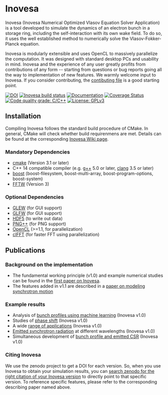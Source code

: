 Inovesa
=======
Inovesa (Inovesa Numerical Optimized Vlasov Equation Solver Application) is
a tool developed to simulate the dynamics of an electron bunch in a storage
ring, including the self-interaction with its own wake field.
To do so, it  uses the well established method to numerically solve the
Vlasov-Fokker-Planck equation.

Inovesa is modularly extensible and uses OpenCL to massively parallelize the
computation. It was designed with standard desktop PCs and usability in mind.
Inovesa and the experience of any user greatly profits from contributions of
any form -- starting from questions or bug reports going all the way to
implementation of new features. We warmly welcome input to Inovesa.
If you consider contributing, the [contibuting file](CONTRIBUTING.md)
is a good starting point.

[![DOI](https://zenodo.org/badge/73905339.svg)](https://zenodo.org/badge/latestdoi/73905339)
[![Inovesa build status](https://travis-ci.com/Inovesa/Inovesa.svg?branch=develop)](https://travis-ci.com/Inovesa/Inovesa/branches)
[![Documentation](https://codedocs.xyz/Inovesa/Inovesa.svg)](https://codedocs.xyz/Inovesa/Inovesa/)
[![Coverage Status](https://coveralls.io/repos/github/Inovesa/Inovesa/badge.svg?branch=develop)](https://coveralls.io/github/Inovesa/Inovesa)
[![Code quality grade: C/C++](https://img.shields.io/lgtm/grade/cpp/g/Inovesa/Inovesa.svg?logo=lgtm&logoWidth=18)](https://lgtm.com/projects/g/Inovesa/Inovesa/context:cpp)
[![License: GPLv3](https://img.shields.io/github/license/Inovesa/Inovesa.svg)](https://github.com/Inovesa/Inovesa/blob/master/LICENSE)

Installation
------------
Compiling Inovesa follows the standard build procedure of CMake.
In general, CMake will check whether build requirenmens are met.
Details can be found at the corresponding [Inovesa Wiki page](https://github.com/Inovesa/Inovesa/wiki/Installation).

### Mandatory Dependencies
*   [cmake](https://cmake.org/) (Version 3.1 or later)
*   C++ 14 compatible compiler (e.g. [g++](https://gcc.gnu.org/) 5.0 or later, [clang](http://clang.llvm.org/) 3.5 or later)
*   [boost](http://www.boost.org/) (boost-filesystem, boost-multi-array, boost-program-options, boost-system)
*   [FFTW](http://fftw.org/) (Version 3)

### Optional Dependencies
*   [GLEW](https://www.opengl.org/sdk/libs/GLEW/) (for GUI support)
*   [GLFW](http://www.glfw.org/) (for GUI support)
*   [HDF5](https://www.hdfgroup.org/downloads/hdf5/) (to write out data)
*   [PNG++](http://www.nongnu.org/pngpp/) (for PNG support)
*   [OpenCL](https://www.khronos.org/opencl/) (>=1.1, for parallelization)
*   [clFFT](https://github.com/clMathLibraries/clFFT) (for faster FFT using parallelization)

Publications
------------
### Background on the implementation
*   The fundamental working principle (v1.0) and example numerical studies can be found in the [first paper on Inovesa][1].
*   The features added in v1.1 are described in a [paper on modeling synchrotron motion][2]

### Example results
*   Analysis of [bunch profiles using machine learning][3] (Inovesa v1.0)
*   Studies of [phase shift][4] (Inovesa v1.0)
*   A wide [range of applications][5] (Inovesa v1.0)
*   [Emitted synchrotron radiation][6] at different wavelengths (Inovesa v1.0)
*   Simultaneous development of [bunch profile and emitted CSR][7] (Inovesa v1.0)

### Citing Inovesa
We use the zenodo project to get a DOI for each version. So, when you use
Inovesa to obtain your simulation results, you can
[search zenodo for the right citation of your Inovesa version](https://zenodo.org/search?page=1&size=20&q=conceptrecid:597356&all_versions&sort=-version)
to directly point to that specific version.
To reference specific features, please refer to the corresponding describing paper named above.

[1]: https://journals.aps.org/prab/abstract/10.1103/PhysRevAccelBeams.20.030704 "Parallelized Vlasov-Fokker-Planck solver for desktop personal computers"
[2]: http://iopscience.iop.org/article/10.1088/1742-6596/1067/6/062025/meta "Elaborated Modeling of Synchrotron Motion in Vlasov-Fokker-Planck Solvers"
[3]: https://doi.org/10.18429/JACoW-IPAC2018-THPAK030 "Studies of Longitudinal Dynamics in the Micro-Bunching Instability Using Machine Learning"
[4]: https://doi.org/10.18429/JACoW-IPAC2018-WEPAL028 "Study of the Influence of the CSR Impedance on the Synchronous Phase Shift at KARA"
[5]: https://doi.org/10.5445/ir/1000084466 "Simulation and measurement of the dynamics of ultra-short electron bunch profiles for the generation of coherent THz radiation"
[6]: https://doi.org/10.1103/PhysRevAccelBeams.21.110705 "Continuous bunch-by-bunch spectroscopic investigation of the microbunching instability"
[7]: https://www.nature.com/articles/s41598-019-45024-2 "From self-organization in relativistic electron bunches to coherent synchrotron light: observation using a photonic time-stretch digitizer"
